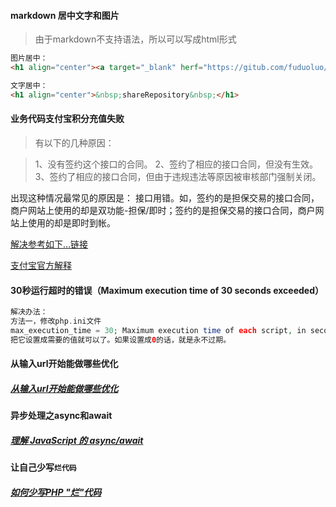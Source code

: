 #### markdown 居中文字和图片

> 由于markdown不支持语法，所以可以写成html形式

```html
图片居中：
<h1 align="center"><a target="_blank" herf="https://gitub.com/fuduoluo/shareRepository" alt="shareRepository"><img src="https://i.loli.net/2020/04/08/D47fFg53xr2GEdk.png" width = "400" style="max-width:100%;align:center"/></a></h1>
```

```html
文字居中：
<h1 align="center">&nbsp;shareRepository&nbsp;</h1>
```

#### 业务代码支付宝积分充值失败

> 有以下的几种原因： 
>
> 

> 1、没有签约这个接口的合同。 
> 2、签约了相应的接口合同，但没有生效。 
> 3、签约了相应的接口合同，但由于违规违法等原因被审核部门强制关闭。 

出现这种情况最常见的原因是： 
接口用错。如，签约的是担保交易的接口合同，商户网站上使用的却是双功能-担保/即时；签约的是担保交易的接口合同，商户网站上使用的却是即时到帐。 

[解决参考如下...链接](https://www.oschina.net/question/163899_23975?sort=default)

[支付宝官方解释](https://opensupport.alipay.com/support/helpcenter/97/201602485892?ant_source=zsearch)

#### 30秒运行超时的错误（Maximum execution time of 30 seconds exceeded）

```php
解决办法：
方法一，修改php.ini文件
max_execution_time = 30; Maximum execution time of each script, in seconds
把它设置成需要的值就可以了。如果设置成0的话，就是永不过期。
```

#### 从输入url开始能做哪些优化

##### [从输入url开始能做哪些优化](https://segmentfault.com/a/1190000014348854)

#### 异步处理之async和await

##### [理解 JavaScript 的 async/await](https://segmentfault.com/a/1190000007535316)

#### 让自己少写`烂代码`

##### [如何少写PHP "烂"代码](https://segmentfault.com/a/1190000015274515)